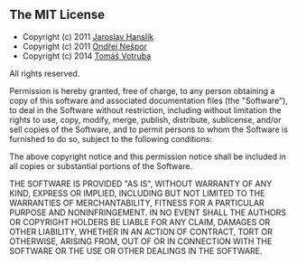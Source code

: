 The MIT License
---------------

- Copyright (c) 2011 [Jaroslav Hanslík](https://github.com/kukulich)
- Copyright (c) 2011 [Ondřej Nešpor](https://github.com/Andrewsville)
- Copyright (c) 2014 [Tomáš Votruba](http://tomasvotruba.cz)

All rights reserved.

Permission is hereby granted, free of charge, to any person
obtaining a copy of this software and associated documentation
files (the "Software"), to deal in the Software without
restriction, including without limitation the rights to use,
copy, modify, merge, publish, distribute, sublicense, and/or sell
copies of the Software, and to permit persons to whom the
Software is furnished to do so, subject to the following
conditions:

The above copyright notice and this permission notice shall be
included in all copies or substantial portions of the Software.

THE SOFTWARE IS PROVIDED "AS IS", WITHOUT WARRANTY OF ANY KIND,
EXPRESS OR IMPLIED, INCLUDING BUT NOT LIMITED TO THE WARRANTIES
OF MERCHANTABILITY, FITNESS FOR A PARTICULAR PURPOSE AND
NONINFRINGEMENT. IN NO EVENT SHALL THE AUTHORS OR COPYRIGHT
HOLDERS BE LIABLE FOR ANY CLAIM, DAMAGES OR OTHER LIABILITY,
WHETHER IN AN ACTION OF CONTRACT, TORT OR OTHERWISE, ARISING
FROM, OUT OF OR IN CONNECTION WITH THE SOFTWARE OR THE USE OR
OTHER DEALINGS IN THE SOFTWARE.
